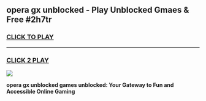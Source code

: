 
## opera gx unblocked - Play Unblocked Gmaes & Free #2h7tr
<h3>
<a href="https://news.freeplayer.one?title=opera_gx_unblocked&ref=24F">CLICK TO PLAY</a></h3>
<hr>

<h3>
<a href="https://news.freeplayer.one?title=opera_gx_unblocked&ref=24F">CLICK 2 PLAY</a>
  
</h3>

<a href="https://news.freeplayer.one?title=opera_gx_unblocked&ref=24F/"><img src="https://clearcache.store/games.png"></a>


**opera gx unblocked games unblocked: Your Gateway to Fun and Accessible Online Gaming**
